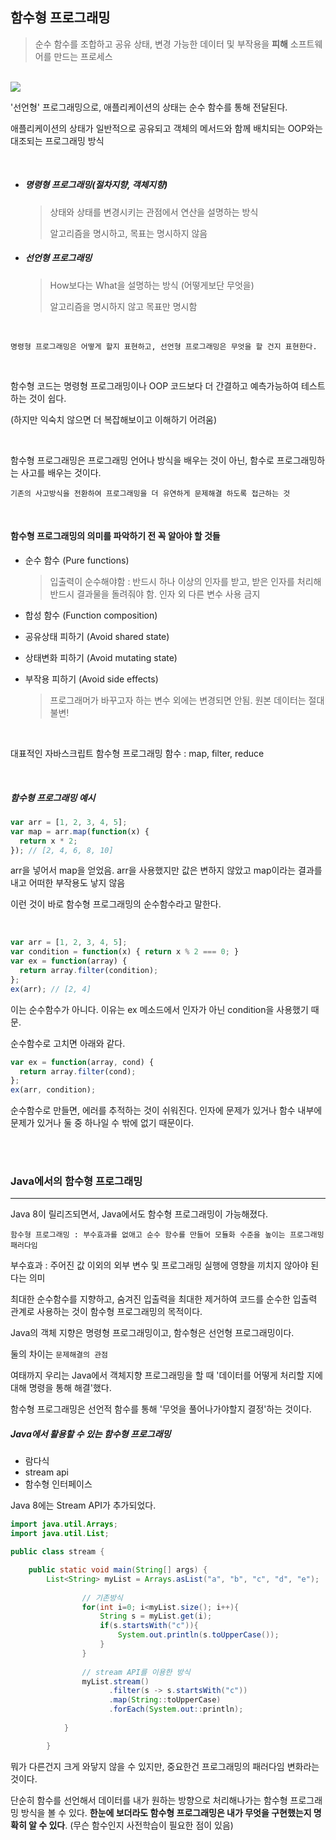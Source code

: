 ## 함수형 프로그래밍

> 순수 함수를 조합하고 공유 상태, 변경 가능한 데이터 및 부작용을 **피해** 소프트웨어를 만드는 프로세스

<br>

<img src="https://user-images.githubusercontent.com/6733004/46247710-5ce5fb00-c44a-11e8-9400-16dd44626820.png">

<br>

'선언형' 프로그래밍으로, 애플리케이션의 상태는 순수 함수를 통해 전달된다.

애플리케이션의 상태가 일반적으로 공유되고 객체의 메서드와 함께 배치되는 OOP와는 대조되는 프로그래밍 방식

<br>

- ##### 명령형 프로그래밍(절차지향, 객체지향)

  > 상태와 상태를 변경시키는 관점에서 연산을 설명하는 방식 
  >
  > 알고리즘을 명시하고, 목표는 명시하지 않음

- ##### 선언형 프로그래밍

  > How보다는 What을 설명하는 방식 (어떻게보단 무엇을)
  >
  > 알고리즘을 명시하지 않고 목표만 명시함

<br>

```
명령형 프로그래밍은 어떻게 할지 표현하고, 선언형 프로그래밍은 무엇을 할 건지 표현한다.
```

<br>

함수형 코드는 명령형 프로그래밍이나 OOP 코드보다 더 간결하고 예측가능하여 테스트하는 것이 쉽다.

(하지만 익숙치 않으면 더 복잡해보이고 이해하기 어려움)

<br>

함수형 프로그래밍은 프로그래밍 언어나 방식을 배우는 것이 아닌, 함수로 프로그래밍하는 사고를 배우는 것이다.

`기존의 사고방식을 전환하여 프로그래밍을 더 유연하게 문제해결 하도록 접근하는 것`

<br>

#### 함수형 프로그래밍의 의미를 파악하기 전 꼭 알아야 할 것들

- 순수 함수 (Pure functions)

  > 입출력이 순수해야함 : 반드시 하나 이상의 인자를 받고, 받은 인자를 처리해 반드시 결과물을 돌려줘야 함. 인자 외 다른 변수 사용 금지

- 합성 함수 (Function composition)

- 공유상태 피하기 (Avoid shared state)

- 상태변화 피하기 (Avoid mutating state)

- 부작용 피하기 (Avoid side effects)

  > 프로그래머가 바꾸고자 하는 변수 외에는 변경되면 안됨. 원본 데이터는 절대 불변!

<br>

대표적인 자바스크립트 함수형 프로그래밍 함수 : map, filter, reduce

<br>

##### 함수형 프로그래밍 예시

```javascript
var arr = [1, 2, 3, 4, 5];
var map = arr.map(function(x) {
  return x * 2;
}); // [2, 4, 6, 8, 10]
```

arr을 넣어서 map을 얻었음. arr을 사용했지만 값은 변하지 않았고 map이라는 결과를 내고 어떠한 부작용도 낳지 않음

이런 것이 바로 함수형 프로그래밍의 순수함수라고 말한다.

<br>

```javascript
var arr = [1, 2, 3, 4, 5];
var condition = function(x) { return x % 2 === 0; }
var ex = function(array) {
  return array.filter(condition);
};
ex(arr); // [2, 4]
```

이는 순수함수가 아니다. 이유는 ex 메소드에서 인자가 아닌 condition을 사용했기 때문.

순수함수로 고치면 아래와 같다.

```javascript
var ex = function(array, cond) {
  return array.filter(cond);
};
ex(arr, condition);
```

순수함수로 만들면, 에러를 추적하는 것이 쉬워진다. 인자에 문제가 있거나 함수 내부에 문제가 있거나 둘 중 하나일 수 밖에 없기 때문이다.

<br>

<br>

### Java에서의 함수형 프로그래밍

---

Java 8이 릴리즈되면서, Java에서도 함수형 프로그래밍이 가능해졌다.

```
함수형 프로그래밍 : 부수효과를 없애고 순수 함수를 만들어 모듈화 수준을 높이는 프로그래밍 패러다임
```

부수효과 : 주어진 값 이외의 외부 변수 및 프로그래밍 실행에 영향을 끼치지 않아야 된다는 의미

최대한 순수함수를 지향하고, 숨겨진 입출력을 최대한 제거하여 코드를 순수한 입출력 관계로 사용하는 것이 함수형 프로그래밍의 목적이다.



Java의 객체 지향은 명령형 프로그래밍이고, 함수형은 선언형 프로그래밍이다.

둘의 차이는 `문제해결의 관점`

여태까지 우리는 Java에서 객체지향 프로그래밍을 할 때 '데이터를 어떻게 처리할 지에 대해 명령을 통해 해결'했다.

함수형 프로그래밍은 선언적 함수를 통해 '무엇을 풀어나가야할지 결정'하는 것이다.



##### Java에서 활용할 수 있는 함수형 프로그래밍

- 람다식
- stream api
- 함수형 인터페이스



Java 8에는 Stream API가 추가되었다.

```java
import java.util.Arrays;
import java.util.List;

public class stream {

	public static void main(String[] args) {
		List<String> myList = Arrays.asList("a", "b", "c", "d", "e");
 
                // 기존방식
                for(int i=0; i<myList.size(); i++){
                    String s = myList.get(i);
                    if(s.startsWith("c")){
                        System.out.println(s.toUpperCase());
                    }
                }
 
                // stream API를 이용한 방식
                myList.stream()
                      .filter(s -> s.startsWith("c"))
                      .map(String::toUpperCase)
                      .forEach(System.out::println);
 
	        }

        }
```

뭐가 다른건지 크게 와닿지 않을 수 있지만, 중요한건 프로그래밍의 패러다임 변화라는 것이다.

단순히 함수를 선언해서 데이터를 내가 원하는 방향으로 처리해나가는 함수형 프로그래밍 방식을 볼 수 있다. **한눈에 보더라도 함수형 프로그래밍은 내가 무엇을 구현했는지 명확히 알 수 있다**. (무슨 함수인지 사전학습이 필요한 점이 있음)





